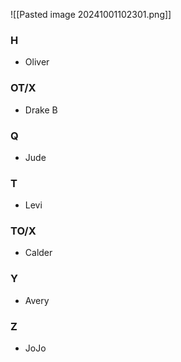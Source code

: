 ![[Pasted image 20241001102301.png]]

### H
- Oliver
### OT/X
- Drake B
### Q
- Jude
### T
- Levi
### TO/X
- Calder
### Y
- Avery
### Z
- JoJo